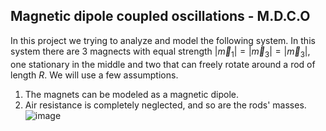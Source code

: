 ## Magnetic dipole coupled oscillations - M.D.C.O
In this project we trying to analyze and model the following system. In this system there are 3 magnects with equal strength $\left|\vec{m}_ {1}\right|=\left|\vec{m}_ {3}\right|=\left|\vec{m}_{3}\right|$, one stationary in the middle and two that can freely rotate around a rod of length $R$.
We will use a few assumptions.
1. The magnets can be modeled as a magnetic dipole.
2. Air resistance is completely neglected, and so are the rods' masses.
![image](https://github.com/user-attachments/assets/b131ce4b-78da-4cc2-9139-91fde99f54fa)
